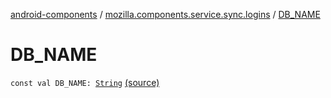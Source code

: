 [android-components](../index.md) / [mozilla.components.service.sync.logins](index.md) / [DB_NAME](./-d-b_-n-a-m-e.md)

# DB_NAME

`const val DB_NAME: `[`String`](https://kotlinlang.org/api/latest/jvm/stdlib/kotlin/-string/index.html) [(source)](https://github.com/mozilla-mobile/android-components/blob/master/components/service/sync-logins/src/main/java/mozilla/components/service/sync/logins/SyncableLoginsStorage.kt#L25)